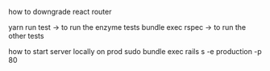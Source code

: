 how to downgrade react router



yarn run test -> to run the enzyme tests
bundle exec rspec -> to run the other tests

how to start server locally on prod
sudo bundle exec rails s -e production -p 80
